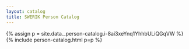 ```yaml
---
layout: catalog
title: SWERIK Person Catalog
---
```

{% assign p = site.data._person-catalog.i-8ai3xeYnq1YhhbULiQGqVW %}
{% include person-catalog.html p=p %}

